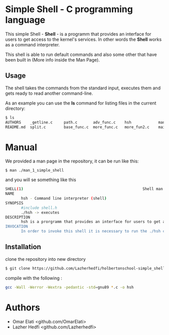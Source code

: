 # Simple Shell - C programming language

This simple Shell - **Shell** - is a programm that provides an interface for users to get access to the kernel's services. In other words the  **Shell** works as a command interpreter.

This shell is able to run default commands and also some other that have been built in (More info inside the Man Page).

##  Usage

The shell takes the commands from the standard input, executes them and gets ready to read another command-line.

As an example you can use the <b>ls</b> command for listing files in the current directory:
```sh
$ ls
AUTHORS    _getline.c     path.c       adv_func.c    hsh            man_1_simple_shell  exec.c
README.md  split.c        base_func.c  more_func.c   more_fun2.c    main.c              simple_shell.h
```

# Manual
We provided a man page in the repository, it can be run like this:
```
$ man ./man_1_simple_shell
```
and you will se something like this

```sh
SHELL(1)                                                     Shell man page                                                     SHELL(1)
NAME
       hsh - Command line interpreter (shell)
SYNOPSIS
       #include shell.h
       ./hsh -> executes
DESCRIPTION
       hsh is a prorgramm that provides an interface for users to get access to the kernel's services.
INVOCATION
       In order to invoke this shell it is necessary to run the ./hsh command.
```

## Installation
clone the repository into new directory

```bash
$ git clone https://github.com/Lazherhedfi/holbertonschool-simple_shell.git
```
compile with the following :  
```bash
gcc -Wall -Werror -Wextra -pedantic -std=gnu89 *.c -o hsh
```

# Authors
* Omar Elati <github.com/OmarElati>
* Lazher Hedfi <github.com/Lazherhedfi>
